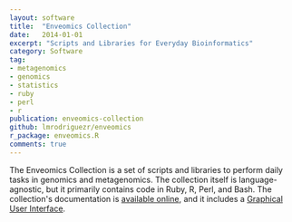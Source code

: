 ```yaml
---
layout: software
title:  "Enveomics Collection"
date:   2014-01-01
excerpt: "Scripts and Libraries for Everyday Bioinformatics"
category: Software
tag:
- metagenomics
- genomics
- statistics
- ruby
- perl
- r
publication: enveomics-collection
github: lmrodriguezr/enveomics
r_package: enveomics.R
comments: true
---
```


The Enveomics Collection is a set of scripts and libraries to perform daily
tasks in genomics and metagenomics. The collection itself is language-agnostic,
but it primarily contains code in Ruby, R, Perl, and Bash. The collection's
documentation is
[available online](http://enve-omics.ce.gatech.edu/enveomics/docs), and it
includes a
[Graphical User Interface](http://enve-omics.ce.gatech.edu/enveomics/gui).

